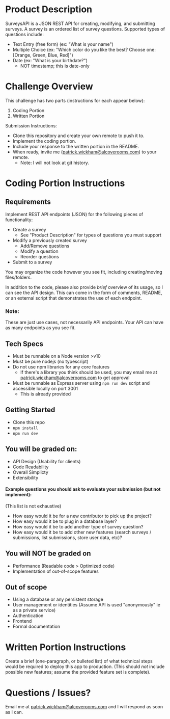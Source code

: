 # Product Description
SurveysAPI is a JSON REST API for creating, modifying, and submitting surveys. A survey is an ordered list of survey questions. Supported types of questions include:
- Text Entry (free form) (ex: "What is your name")
- Multiple Choice (ex: "Which color do you like the best? Choose one: [Orange, Green, Blue, Red]")
- Date (ex: "What is your birthdate?")
  - NOT timestamp; this is date-only

# Challenge Overview
This challenge has two parts (instructions for each appear below):
1. Coding Portion
2. Written Portion

Submission Instructions:
- Clone this repository and create your own remote to push it to.
- Implement the coding portion.
- Include your response to the written portion in the README.
- When ready, invite me (patrick.wickham@alcoverooms.com) to your remote.
  - Note: I will not look at git history.

# Coding Portion Instructions
## Requirements
Implement REST API endpoints (JSON) for the following pieces of functionality:
- Create a survey
  - See "Product Description" for types of questions you must support
- Modify a previously created survey
  - Add/Remove questions
  - Modify a question
  - Reorder questions
- Submit to a survey

You may organize the code however you see fit, including creating/moving files/folders.

In addition to the code, please also provide _brief_ overview of its usage, so I can see the API design. This can come in the form of comments, README, or an external script that demonstrates the use of each endpoint.

### Note:
These are just use cases, not necessarily API endpoints. Your API can have as many endpoints as you see fit.

## Tech Specs
- Must be runnable on a Node version >v10
- Must be pure nodejs (no typescript)
- Do not use npm libraries for any core features
  - If there's a library you think should be used, you may email me at patrick.wickham@alcoverooms.com to get approval
- Must be runnable as Express server using `npm run dev` script and accessible locally on port 3001
  - This is already provided

## Getting Started
- Clone this repo
- `npm install`
- `npm run dev`

## You will be graded on:
- API Design (Usability for clients)
- Code Readability
- Overall Simplicty
- Extensibility
#### Example questions you should ask to evaluate your submission (but not implement):
(This list is not exhaustive)
- How easy would it be for a new contributor to pick up the project?
- How easy would it be to plug in a database layer?
- How easy would it be to add another type of survey question?
- How easy would it be to add other new features (search surveys / submissions, list submissions, store user data, etc)?
## You will NOT be graded on
- Performance (Readable code > Optimized code)
- Implementation of out-of-scope features
## Out of scope
- Using a database or any persistent storage
- User management or identities (Assume API is used "anonymously" ie as a private service)
- Authentication
- Frontend
- Formal documentation

# Written Portion Instructions
Create a brief (one-paragraph, or bulleted list) of what technical steps would be required to deploy this app to production. (This should _not_ include possible new features; assume the provided feature set is complete).

# Questions / Issues?
Email me at patrick.wickham@alcoverooms.com and I will respond as soon as I can.